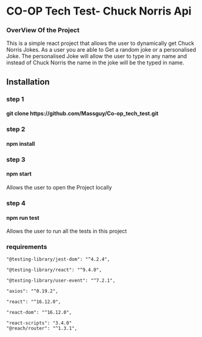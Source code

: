 <h1>CO-OP Tech Test- Chuck Norris Api </h1>

<h3>OverView Of the Project </h3>

<p>This is a simple react project that allows the user to dynamically get Chuck Norris Jokes.
As a user you are able to Get a random joke or a personalised Joke. The personalised Joke will allow the user to type in any name and instead of Chuck Norris the name in the joke will be the typed in name.</p>
<h2>Installation </h2>
<h3>step 1</h3>
<h4>git clone https://github.com/Massguy/Co-op_tech_test.git </h4>
<h3>step 2</h3>
<h4>npm install </h4>
<h3>step 3</h3>
<h4>npm start </h3>

<p>Allows the user to open the Project locally</p>
<h3>step 4 </h4>
<h4>npm run test </h4>
<p>Allows the user to run all the tests in this project</p>

<h3>requirements</h3>

    "@testing-library/jest-dom": "^4.2.4",

    "@testing-library/react": "^9.4.0",

    "@testing-library/user-event": "^7.2.1",

    "axios": "^0.19.2",

    "react": "^16.12.0",

    "react-dom": "^16.12.0",

    "react-scripts": "3.4.0"
    "@reach/router": "^1.3.1",
